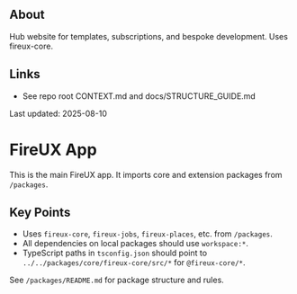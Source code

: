 ## About

Hub website for templates, subscriptions, and bespoke development. Uses fireux-core.

## Links

- See repo root CONTEXT.md and docs/STRUCTURE_GUIDE.md

Last updated: 2025-08-10

# FireUX App

This is the main FireUX app. It imports core and extension packages from `/packages`.

## Key Points

- Uses `fireux-core`, `fireux-jobs`, `fireux-places`, etc. from `/packages`.
- All dependencies on local packages should use `workspace:*`.
- TypeScript paths in `tsconfig.json` should point to `../../packages/core/fireux-core/src/*` for `@fireux-core/*`.

See `/packages/README.md` for package structure and rules.
